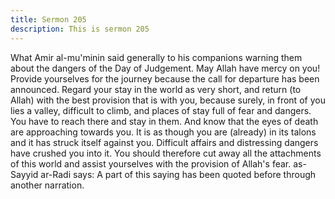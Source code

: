 ```yaml
---
title: Sermon 205
description: This is sermon 205
---
```


What Amir al-mu'minin said generally to his companions warning
them about the dangers of the Day of Judgement.
May Allah have mercy on you! Provide yourselves for the journey because the call for
departure has been announced. Regard your stay in the world as very short, and return (to
Allah) with the best provision that is with you, because surely, in front of you lies a valley,
difficult to climb, and places of stay full of fear and dangers.
You have to reach there and stay in them. And know that the eyes of death are approaching
towards you. It is as though you are (already) in its talons and it has struck itself against you.
Difficult affairs and distressing dangers have crushed you into it.
You should therefore cut away all the attachments of this world and assist yourselves with the
provision of Allah's fear.
as-Sayyid ar-Radi says: A part of this saying has been quoted before through another
narration.